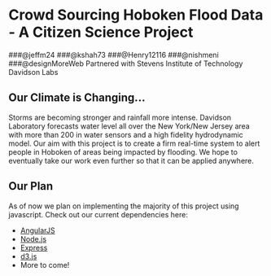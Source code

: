 # Crowd Sourcing Hoboken Flood Data - A Citizen Science Project
###@jeffm24 
###@kshah73 
###@Henry12116 
###@nishmeni 
###@designMoreWeb 
Partnered with Stevens Institute of Technology Davidson Labs

## Our Climate is Changing...
Storms are becoming stronger and rainfall more intense. Davidson Laboratory forecasts water level all over the New York/New Jersey area with more than 200 in water sensors and a high fidelity hydrodynamic model. Our aim with this project is to create a firm real-time system to alert people in Hoboken of areas being impacted by flooding. We hope to eventually take our work even further so that it can be applied anywhere.

## Our Plan
As of now we plan on implementing the majority of this project using javascript. Check out our current dependencies here:
- [AngularJS](https://angularjs.org/)
- [Node.js](https://nodejs.org/en/)
- [Express](http://expressjs.com/)
- [d3.js](https://d3js.org/)
- More to come!